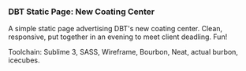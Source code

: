 ### DBT Static Page: New Coating Center ###

A simple static page advertising DBT's new coating center. Clean, responsive, put together in an evening to meet client deadling. Fun!

Toolchain: Sublime 3, SASS, Wireframe, Bourbon, Neat, actual burbon, icecubes.